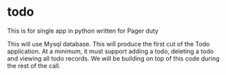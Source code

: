 # todo
This is for single app in python written for Pager duty

This will use Mysql database. 
This will produce the first cut of the Todo application. At a minimum, it must support adding a todo, deleting a todo and viewing all todo records. We will be building on top of this code during the rest of the call.

